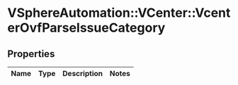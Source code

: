 # VSphereAutomation::VCenter::VcenterOvfParseIssueCategory

## Properties
Name | Type | Description | Notes
------------ | ------------- | ------------- | -------------


